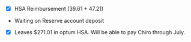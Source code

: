 - [x] HSA Reimbursement (39.61 + 47.21)
 * Waiting on Reserve account deposit
- [x] Leaves $271.01 in optum HSA. Will be able to pay Chiro through July.